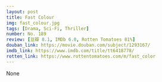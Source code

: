 ```yaml
---
layout: post 
title: Fast Colour
img: fast_colour.jpg
tags: [Drama, Sci-Fi, Thriller]
number: No. 189
review: [豆瓣 8.1, IMDb 6.0, Rotten Tomatoes 81%]
douban_link: https://movie.douban.com/subject/1293167/
imdb_link: https://www.imdb.com/title/tt6418778/
rotten_link: https://www.rottentomatoes.com/m/fast_color
---
```


None